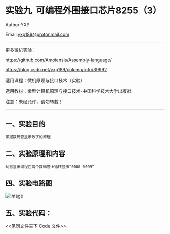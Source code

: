 实验九  可编程外围接口芯片8255（3）
===============================================================
Author:YXP

Email:yxp189@protonmail.com
***************************************************************
更多微机实验：

https://github.com/Amoiensis/Assembly-language/

https://blog.csdn.net/yxp189/column/info/39992

适用课程：微机原理与接口技术（实验）

选用教材：微型计算机原理与接口技术-中国科学技术大学出版社

注意：未经允许，请勿转载！
***************************************************************

一、实验目的
-----------------------------------------------------------------

    掌握数码管显示数字的原理

二、实验原理和内容
-----------------------------------------------------------------

    动态显示编程在两个数码管上循环显示“0000-0099”

 四、实验电路图
 -----------------------------------------------------------------
 
 ![image](https://github.com/Amoiensis/Assembly-language/blob/master/image/8255-3.png)
    
五、实验代码：   
-----------------------------------------------------------------
     
 <<见同文件夹下 Code 文件>>
 
